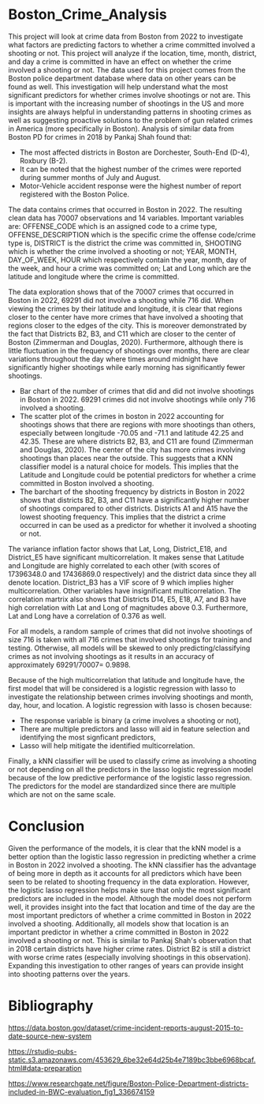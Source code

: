 # Boston_Crime_Analysis

This project will look at crime data from Boston from 2022 to investigate what factors are predicting factors to whether a crime committed involved a shooting or not. This project will analyze if the location, time, month, district, and day a crime is committed in have an effect on whether the crime involved a shooting or not. The data used for this project comes from the Boston police department database where data on other years can be found as well. This investigation will help understand what the most significant predictors for whether crimes involve shootings or not are. This is important with the increasing number of shootings in the US and more insights are always helpful in understanding patterns in shooting crimes as well as suggesting proactive solutions to the problem of gun related crimes in America (more specifically in Boston). Analysis of similar data from Boston PD for crimes in 2018 by Pankaj Shah found that:

- The most affected districts in Boston are Dorchester, South-End (D-4), Roxbury (B-2).
- It can be noted that the highest number of the crimes were reported during summer months of July and August.
- Motor-Vehicle accident response were the highest number of report registered with the Boston Police.

The data contains crimes that occurred in Boston in 2022. The resulting clean data has 70007 observations and 14 variables. Important variables are: OFFENSE_CODE which is an assigned code to a crime type, OFFENSE_DESCRIPTION which is the specific crime the offense code/crime type is, DISTRICT is the district the crime was committed in, SHOOTING which is whether the crime involved a shooting or not; YEAR, MONTH, DAY_OF_WEEK, HOUR which respectively contain the year, month, day of the week, and hour a crime was committed on; Lat and Long which are the latitude and longitude where the crime is committed.

The data exploration shows that of the 70007 crimes that occurred in Boston in 2022, 69291 did not involve a shooting while 716 did. When viewing the crimes by their latitude and longitude, it is clear that regions closer to the center have more crimes that have involved a shooting that regions closer to the edges of the city. This is moreover demonstrated by the fact that Districts B2, B3, and C11 which are closer to the center of Boston (Zimmerman and Douglas, 2020). Furthermore, although there is little fluctuation in the frequency of shootings over months, there are clear variations throughout the day where times around midnight have significantly higher shootings while early morning has significantly fewer shootings.

- Bar chart of the number of crimes that did and did not involve shootings in Boston in 2022. 69291 crimes did not involve shootings while only 716 involved a shooting.
- The scatter plot of the crimes in boston in 2022 accounting for shootings shows that there are regions with more shootings than others, especially between longitude -70.05 and -71.1 and latitude 42.25 and 42.35. These are where districts B2, B3, and C11 are found (Zimmerman and Douglas, 2020). The center of the city has more crimes involving shootings than places near the outside. This suggests that a KNN classifier model is a natural choice for models. This implies that the Latitude and Longitude could be potential predictors for whether a crime committed in Boston involved a shooting.
- The barchart of the shooting frequency by districts in Boston in 2022 shows that districts B2, B3, and C11 have a significantly higher number of shootings compared to other districts. Districts A1 and A15 have the lowest shooting frequency. This implies that the district a crime occurred in can be used as a predictor for whether it involved a shooting or not.

The variance inflation factor shows that Lat, Long, District_E18, and District_E5 have significant multicorrelation. It makes sense that Latitude and Longitude are highly correlated to each other (with scores of 17396348.0 and 17436869.0 respectively) and the district data since they all denote location. District_B3 has a VIF score of 9 which implies higher multicorrelation. Other variables have insignificant multicorrelation. The correlation martrix also shows that Districts D14, E5, E18, A7, and B3 have high correlation with Lat and Long of magnitudes above 0.3. Furthermore, Lat and Long have a correlation of 0.376 as well.

For all models, a random sample of crimes that did not involve shootings of size 716 is taken with all 716 crimes that involved shootings for training and testing. Otherwise, all models will be skewed to only predicting/classifying crimes as not involving shootings as it results in an accuracy of approximately 69291/70007= 0.9898.

Because of the high multicorrelation that latitude and longitude have, the first model that will be considered is a logistic regression with lasso to investigate the relationship between crimes involving shootings and month, day, hour, and location. A logistic regression with lasso is chosen because:

- The response variable is binary (a crime involves a shooting or not),
- There are multiple predictors and lasso will aid in feature selection and identifying the most signficant predictors,
- Lasso will help mitigate the identified multicorrelation.

Finally, a kNN classifier will be used to classify crime as involving a shooting or not depending on all the predictors in the lasso logistic regression model because of the low predictive performance of the logistic lasso regression. The predictors for the model are standardized since there are multiple which are not on the same scale.

# Conclusion

Given the performance of the models, it is clear that the kNN model is a better option than the logistic lasso regression in predicting whether a crime in Boston in 2022 involved a shooting. The kNN classifier has the advantage of being more in depth as it accounts for all predictors which have been seen to be related to shooting frequency in the data exploration. However, the logistic lasso regression helps make sure that only the most significant predictors are included in the model. Although the model does not perform well, it provides insight into the fact that location and time of the day are the most important predictors of whether a crime committed in Boston in 2022 involved a shooting. Additionally, all models show that location is an important predictor in whether a crime committed in Boston in 2022 involved a shooting or not. This is similar to Pankaj Shah's observation that in 2018 certain districts have higher crime rates. District B2 is still a district with worse crime rates (especially involving shootings in this observation). Expanding this investigation to other ranges of years can provide insight into shooting patterns over the years.

# Bibliography

https://data.boston.gov/dataset/crime-incident-reports-august-2015-to-date-source-new-system

https://rstudio-pubs-static.s3.amazonaws.com/453629_6be32e64d25b4e7189bc3bbe6968bcaf.html#data-preparation

https://www.researchgate.net/figure/Boston-Police-Department-districts-included-in-BWC-evaluation_fig1_336674159
